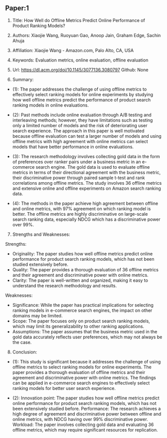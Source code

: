 ## Paper:1




1. Title: How Well do Offline Metrics Predict Online Performance of Product Ranking Models?

2. Authors: Xiaojie Wang, Ruoyuan Gao, Anoop Jain, Graham Edge, Sachin Ahuja

3. Affiliation: Xiaojie Wang - Amazon.com, Palo Alto, CA, USA

4. Keywords: Evaluation metrics, online evaluation, offline evaluation

5. Url: https://dl.acm.org/doi/10.1145/3077136.3080797
Github: None

6. Summary:

- (1): The paper addresses the challenge of using offline metrics to effectively select ranking models for online experiments by studying how well offline metrics predict the performance of product search ranking models in online evaluations.
 
- (2): Past methods include online evaluation through A/B testing and interleaving methods; however, they have limitations such as testing only a limited number of models and the risk of deteriorating user search experience. The approach in this paper is well motivated because offline evaluation can test a larger number of models and using offline metrics with high agreement with online metrics can select models that have better performance in online evaluations.

- (3): The research methodology involves collecting gold data in the form of preferences over ranker pairs under a business metric in an e-commerce search engine. The gold data is used to evaluate offline metrics in terms of their directional agreement with the business metric, their discriminative power through paired sample t-test and rank correlations among offline metrics. The study involves 36 offline metrics and extensive online and offline experiments on Amazon search ranking data.

- (4): The methods in the paper achieve high agreement between offline and online metrics, with 97% agreement on which ranking model is better. The offline metrics are highly discriminative on large-scale search ranking data, especially NDCG which has a discriminative power over 99%.

7. Strengths and Weaknesses:

Strengths:
- Originality: The paper studies how well offline metrics predict online performance for product search ranking models, which has not been studied extensively before.
- Quality: The paper provides a thorough evaluation of 36 offline metrics and their agreement and discriminative power with online metrics.
- Clarity: The paper is well-written and organized, making it easy to understand the research methodology and results.

Weaknesses:
- Significance: While the paper has practical implications for selecting ranking models in e-commerce search engines, the impact on other domains may be limited.
- Scope: The paper focuses only on product search ranking models, which may limit its generalizability to other ranking applications.
- Assumptions: The paper assumes that the business metric used in the gold data accurately reflects user preferences, which may not always be the case.





8. Conclusion:

- (1): This study is significant because it addresses the challenge of using offline metrics to select ranking models for online experiments. The paper provides a thorough evaluation of offline metrics and their agreement and discriminative power with online metrics. The findings can be applied in e-commerce search engines to effectively select ranking models for better user search experience.

- (2): Innovation point: The paper studies how well offline metrics predict online performance for product search ranking models, which has not been extensively studied before. Performance: The research achieves a high degree of agreement and discriminative power between offline and online metrics, with NDCG having over 99% discriminative power. Workload: The paper involves collecting gold data and evaluating 36 offline metrics, which may require significant resources for replication.




